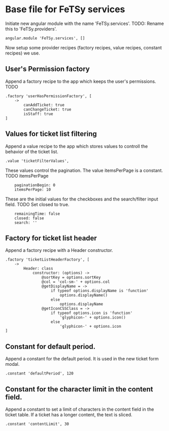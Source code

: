 # Base file for FeTSy services

Initiate new angular module with the name 'FeTSy.services'.
TODO: Rename this to 'FeTSy.providers'.

    angular.module 'FeTSy.services', []

Now setup some provider recipes (factory recipes, value recipes, constant
recipes) we use.


## User's Permission factory

Append a factory recipe to the app which keeps the user's permissions. TODO

    .factory 'userHasPermissionFactory', [
        ->
            canAddTicket: true
            canChangeTicket: true
            isStaff: true
    ]


## Values for ticket list filtering

Append a value recipe to the app which stores values to controll the
behavior of the ticket list.

    .value 'ticketFilterValues',

These values control the pagination. The value itemsPerPage is a constant.
TODO itemsPerPage

        paginationBegin: 0
        itemsPerPage: 10

These are the initial values for the checkboxes and the search/filter input
field. TODO Set closed to true.

        remainingTime: false
        closed: false
        search: ''


## Factory for ticket list header

Append a factory recipe with a Header constructor.

    .factory 'ticketListHeaderFactory', [
        ->
            Header: class
                constructor: (options) ->
                    @sortKey = options.sortKey
                    @col = 'col-sm-' + options.col
                    @getDisplayName = ->
                        if typeof options.displayName is 'function'
                            options.displayName()
                        else
                            options.displayName
                    @getIconCSSClass = ->
                        if typeof options.icon is 'function'
                            'glyphicon-' + options.icon()
                        else
                            'glyphicon-' + options.icon
    ]

## Constant for default period.

Append a constant for the default period. It is used in the new ticket form
modal.

    .constant 'defaultPeriod', 120


## Constant for the character limit in the content field.

Append a constant to set a limit of characters in the content field in the
ticket table. If a ticket has a longer content, the text is sliced.

    .constant 'contentLimit', 30

